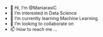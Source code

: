 - 👋 Hi, I’m @ManiarasiC
- 👀 I’m interested in Data Science
- 🌱 I’m currently learning Machine Learning
- 💞️ I’m looking to collaborate on 
- 📫 How to reach me ...

<!---
ManiarasiC/ManiarasiC is a ✨ special ✨ repository because its `README.md` (this file) appears on your GitHub profile.
You can click the Preview link to take a look at your changes.
--->
